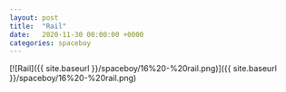 ```yaml
---
layout: post
title:  "Rail"
date:   2020-11-30 00:00:00 +0000
categories: spaceboy
---
```


[![Rail]({{ site.baseurl }}/spaceboy/16%20-%20rail.png)]({{ site.baseurl }}/spaceboy/16%20-%20rail.png)

